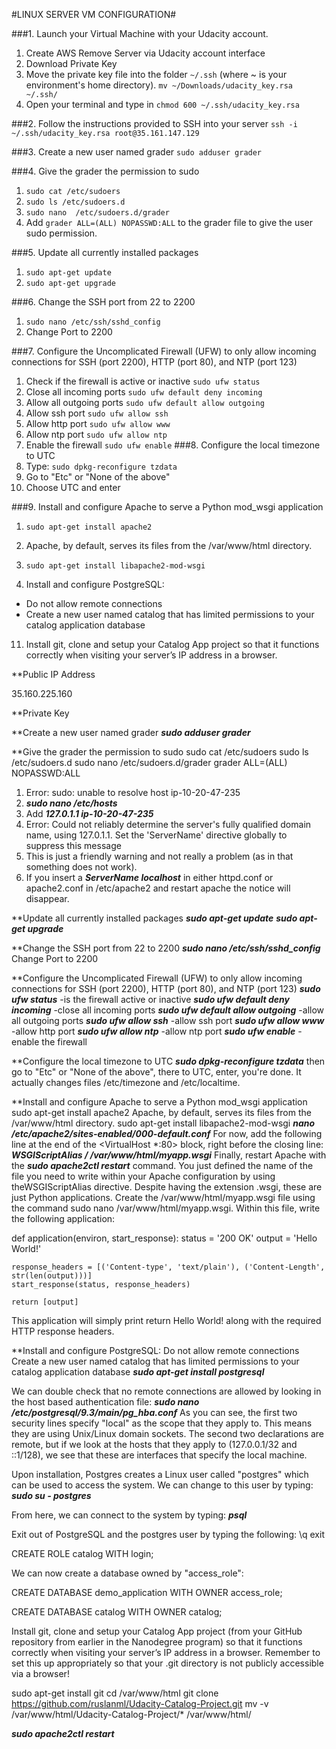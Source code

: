 #LINUX SERVER VM CONFIGURATION#










###1. Launch your Virtual Machine with your Udacity account.
1. Create AWS Remove Server via Udacity account interface
2. Download Private Key
3. Move the private key file into the folder `~/.ssh` (where ~ is your environment's home directory).
```mv ~/Downloads/udacity_key.rsa ~/.ssh/```
4. Open your terminal and type in
```chmod 600 ~/.ssh/udacity_key.rsa```

###2. Follow the instructions provided to SSH into your server
```ssh -i ~/.ssh/udacity_key.rsa root@35.161.147.129```

###3. Create a new user named grader
```sudo adduser grader```

###4. Give the grader the permission to sudo
  1. ```sudo cat /etc/sudoers```
  2. ```sudo ls /etc/sudoers.d```
  3. ```sudo nano  /etc/sudoers.d/grader```
  4. Add `grader ALL=(ALL) NOPASSWD:ALL` to the grader file to give the user sudo permission.

###5. Update all currently installed packages
  1. ```sudo apt-get update```
  2. ```sudo apt-get upgrade```

###6. Change the SSH port from 22 to 2200
  1. ```sudo nano /etc/ssh/sshd_config```
  2. Change Port to 2200

###7. Configure the Uncomplicated Firewall (UFW) to only allow incoming connections for SSH (port 2200), HTTP (port 80), and NTP (port 123)
  1. Check if the firewall is active or inactive
  ```sudo ufw status```
  2. Close all incoming ports
  ```sudo ufw default deny incoming```
  3. Allow all outgoing ports
  ```sudo ufw default allow outgoing```
  4. Allow ssh port
  ```sudo ufw allow ssh```
  5. Allow http port
  ```sudo ufw allow www```
  6. Allow ntp port
  ```sudo ufw allow ntp```
  7. Enable the firewall
  ```sudo ufw enable```
###8. Configure the local timezone to UTC
  1. Type:
  ```sudo dpkg-reconfigure tzdata```
  2. Go to "Etc" or "None of the above" 
  3. Choose UTC and enter

###9. Install and configure Apache to serve a Python mod_wsgi application
  1. ```sudo apt-get install apache2```
  2. Apache, by default, serves its files from the /var/www/html directory.
  3. ```sudo apt-get install libapache2-mod-wsgi```

10. Install and configure PostgreSQL:
  * Do not allow remote connections
  * Create a new user named catalog that has limited permissions to your catalog application database
11. Install git, clone and setup your Catalog App project so that it functions correctly when visiting your server’s IP address in a browser.


**Public IP Address

35.160.225.160

**Private Key


**Create a new user named grader
***sudo adduser grader***

**Give the grader the permission to sudo
sudo cat /etc/sudoers
sudo ls /etc/sudoers.d
sudo nano  /etc/sudoers.d/grader
grader ALL=(ALL) NOPASSWD:ALL

1. Error: sudo: unable to resolve host ip-10-20-47-235
2. ***sudo nano /etc/hosts***
3. Add ***127.0.1.1 ip-10-20-47-235***
4. Error: Could not reliably determine the server's fully qualified domain name, using 127.0.1.1. Set the 'ServerName' directive globally to suppress this message
5. This is just a friendly warning and not really a problem (as in that something does not work).
6. If you insert a ***ServerName localhost*** in either httpd.conf or apache2.conf in /etc/apache2 and restart apache the notice will disappear.

**Update all currently installed packages
***sudo apt-get update***
***sudo apt-get upgrade***

**Change the SSH port from 22 to 2200
***sudo nano /etc/ssh/sshd_config***
Change Port to 2200

**Configure the Uncomplicated Firewall (UFW) to only allow incoming connections for SSH (port 2200), HTTP (port 80), and NTP (port 123)
***sudo ufw status*** -is the firewall active or inactive
***sudo ufw default deny incoming*** -close all incoming ports
***sudo ufw default allow outgoing*** -allow all outgoing ports
***sudo ufw allow ssh*** -allow ssh port
***sudo ufw allow www*** -allow http port
***sudo ufw allow ntp*** -allow ntp port
***sudo ufw enable*** -enable the firewall

**Configure the local timezone to UTC
***sudo dpkg-reconfigure tzdata***
then go to "Etc" or "None of the above", there to UTC, enter, you're done. It actually changes files /etc/timezone and /etc/localtime.

**Install and configure Apache to serve a Python mod_wsgi application
sudo apt-get install apache2
Apache, by default, serves its files from the /var/www/html directory.
sudo apt-get install libapache2-mod-wsgi
***nano /etc/apache2/sites-enabled/000-default.conf***
For now, add the following line at the end of the <VirtualHost *:80> block, right before the closing</VirtualHost> line: ***WSGIScriptAlias / /var/www/html/myapp.wsgi***
Finally, restart Apache with the ***sudo apache2ctl restart*** command.
You just defined the name of the file you need to write within your Apache configuration by using theWSGIScriptAlias directive. Despite having the extension .wsgi, these are just Python applications. Create the /var/www/html/myapp.wsgi file using the command sudo nano /var/www/html/myapp.wsgi. Within this file, write the following application:


def application(environ, start_response):
    status = '200 OK'
    output = 'Hello World!'

    response_headers = [('Content-type', 'text/plain'), ('Content-Length', str(len(output)))]
    start_response(status, response_headers)

    return [output]

This application will simply print return Hello World! along with the required HTTP response headers.

**Install and configure PostgreSQL:
Do not allow remote connections
Create a new user named catalog that has limited permissions to your catalog application database
***sudo apt-get install postgresql***

We can double check that no remote connections are allowed by looking in the host based authentication file:
***sudo nano /etc/postgresql/9.3/main/pg_hba.conf***
As you can see, the first two security lines specify "local" as the scope that they apply to. This means they are using Unix/Linux domain sockets.
The second two declarations are remote, but if we look at the hosts that they apply to (127.0.0.1/32 and ::1/128), we see that these are interfaces that specify the local machine.


Upon installation, Postgres creates a Linux user called "postgres" which can be used to access the system. We can change to this user by typing:
***sudo su - postgres***

From here, we can connect to the system by typing:
***psql***

Exit out of PostgreSQL and the postgres user by typing the following:
\q
exit


CREATE ROLE catalog WITH login;

We can now create a database owned by "access_role":

CREATE DATABASE demo_application WITH OWNER access_role;

CREATE DATABASE catalog WITH OWNER catalog;

Install git, clone and setup your Catalog App project (from your GitHub repository from earlier in the Nanodegree program) so that it functions correctly when visiting your server’s IP address in a browser. Remember to set this up appropriately so that your .git directory is not publicly accessible via a browser!

sudo apt-get install git
cd /var/www/html
git clone https://github.com/ruslanml/Udacity-Catalog-Project.git
mv  -v /var/www/html/Udacity-Catalog-Project/* /var/www/html/


***sudo apache2ctl restart***